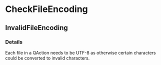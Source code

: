 ﻿---  
uid: Validator_3_40_1  
---

# CheckFileEncoding

## InvalidFileEncoding

### Details

Each file in a QAction needs to be UTF\-8 as otherwise certain characters could be converted to invalid characters.
